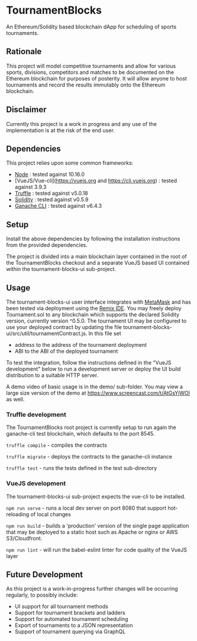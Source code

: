 # TournamentBlocks

An Ethereum/Solidity based blockchain dApp for scheduling of sports tournaments.

## Rationale

This project will model competitive tournaments and allow for various sports, divisions, competitors and matches to be
documented on the Ethereum blockchain for purposes of posterity.  It will allow anyone to host tournaments and record
the results immutably onto the Ethereum blockchain.  

## Disclaimer

Currently this project is a work in progress and any use of the implementation is at the risk of the end user.  

## Dependencies

This project relies upon some common frameworks:

* [Node](https://nodejs.org/en/) : tested against 10.16.0 
* [VueJS/Vue-cli](https://vuejs.org and https://cli.vuejs.org) : tested against 3.9.3
* [Truffle](https://www.trufflesuite.com) : tested against v5.0.18
* [Solidity](https://solidity.readthedocs.io/en/v0.5.10/) : tested against v0.5.9
* [Ganache CLI](https://github.com/trufflesuite/ganache-cli) : tested against v6.4.3

## Setup

Install the above dependencies by following the installation instructions from the provided dependencies.

The project is divided into a main blockchain layer contained in the root of the TournamentBlocks checkout and a
separate VueJS based UI contained within the tournament-blocks-ui sub-project.  

## Usage

The tournament-blocks-ui user interface integrates with [MetaMask](https://metamask.io/) and has been tested via deployment using the [Remix IDE](http://remix.ethereum.org).  You may freely deploy Tournament.sol to any blockchain which supports the declared Solidity version, currently version ^0.5.0.  The tournament UI may be configured to use your deployed contract by updating the file tournament-blocks-ui/src/util/tournamentContract.js.  In this file set 

* address to the address of the tournament deployment
* ABI to the ABI of the deployed tournament 

To test the integration, follow the instructions defined in the "VueJS development" below to run a development server or deploy the UI build distribution to a suitable HTTP server.

A demo video of basic usage is in the demo/ sub-folder.  You may view a large size version of the demo at https://www.screencast.com/t/AtGsYjWOl as well.

### Truffle development

The TournamentBlocks root project is currently setup to run again the ganache-cli test blockchain, which defaults to the port 8545.  

`truffle compile` - compiles the contracts

`truffle migrate` - deploys the contracts to the ganache-cli instance

`truffle test` - runs the tests defined in the test sub-directory

### VueJS development

The tournament-blocks-ui sub-project expects the vue-cli to be installed.  

`npm run serve` - runs a local dev server on port 8080 that support hot-reloading of local changes

`npm run build` - builds a 'production' version of the single page application that may be deployed to a static host such as Apache or nginx or AWS S3/Cloudfront.

`npm run lint` - will run the babel-eslint linter for code quality of the VueJS layer

## Future Development

As this project is a work-in-progress further changes will be occurring regularly, to possibly include: 

* UI support for all tournament methods
* Support for tournament brackets and ladders
* Support for automated tournament scheduling
* Export of tournaments to a JSON representation
* Support of tournament querying via GraphQL
